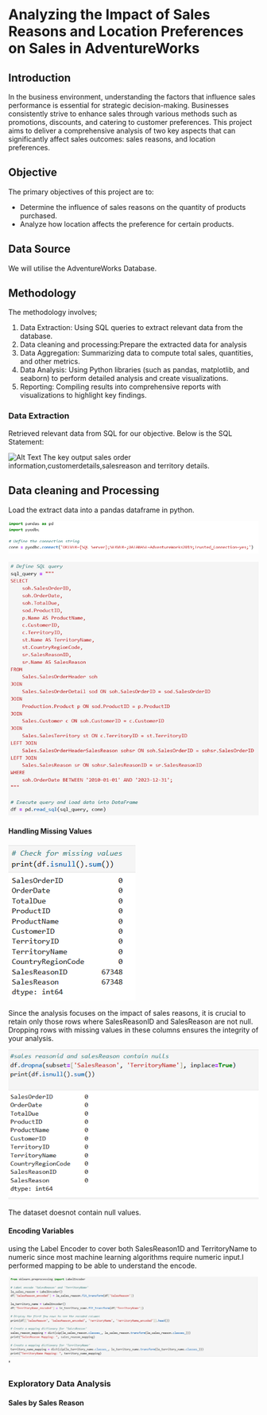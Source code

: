 # Analyzing the Impact of Sales Reasons and Location Preferences on Sales in AdventureWorks
## Introduction 
In the business environment, understanding the factors that influence sales performance is essential for strategic decision-making. Businesses consistently strive to enhance sales through various methods such as promotions, discounts, and catering to customer preferences. This project aims to deliver a comprehensive analysis of two key aspects that can significantly affect sales outcomes: sales reasons, and location preferences.
## Objective
The primary objectives of this project are to:
* Determine the influence of sales reasons on the quantity of products purchased.
* Analyze how location affects the preference for certain products.
## Data Source
We will utilise the AdventureWorks Database.
## Methodology 
The methodology involves;
1. Data Extraction: Using SQL queries to extract relevant data from the database.
2. Data cleaning and processing:Prepare the extracted data for analysis
3. Data Aggregation: Summarizing data to compute total sales, quantities, and other metrics.
4. Data Analysis: Using Python libraries (such as pandas, matplotlib, and seaborn) to perform detailed analysis and create visualizations.
5. Reporting: Compiling results into comprehensive reports with visualizations to highlight key findings.
### Data Extraction
Retrieved relevant data from SQL for our objective.
Below is the SQL Statement:

![Alt Text](https://github.com/CynthiaKiplagat/Analyzing-the-Impact-of-Discounts-Sales-Reasons-and-Location-Preferences-on-Sales-in-AdventureWorks/blob/main/SQL.PNG)
The key output sales order information,customerdetails,salesreason and territory details.
## Data cleaning and Processing
Load the extract data into a pandas dataframe in python.

![Alt Text](https://github.com/CynthiaKiplagat/Analyzing-the-Impact-of-Sales-Reasons-and-Location-Preferences-on-Sales-in-AdventureWorks/blob/main/Connection.PNG)

![Alt Text](https://github.com/CynthiaKiplagat/Analyzing-the-Impact-of-Sales-Reasons-and-Location-Preferences-on-Sales-in-AdventureWorks/blob/main/SQL%20Query.PNG)

#### Handling Missing Values

![Alt Text](https://github.com/CynthiaKiplagat/Analyzing-the-Impact-of-Sales-Reasons-and-Location-Preferences-on-Sales-in-AdventureWorks/blob/main/Missing%20Values.PNG)

Since the analysis focuses on the impact of sales reasons, it is crucial to retain only those rows where SalesReasonID and SalesReason are not null. Dropping rows with missing values in these columns ensures the integrity of your analysis.

![Alt Text](https://github.com/CynthiaKiplagat/Analyzing-the-Impact-of-Sales-Reasons-and-Location-Preferences-on-Sales-in-AdventureWorks/blob/main/Dropping%20nulls.PNG)

The dataset doesnot contain null values.
#### Encoding Variables 
using the Label Encoder to cover both SalesReason1D and TerritoryName to numeric since most machine learning algorithms require numeric input.I performed mapping to be able to understand the encode.

![Alt Text](https://github.com/CynthiaKiplagat/Analyzing-the-Impact-of-Sales-Reasons-and-Location-Preferences-on-Sales-in-AdventureWorks/blob/main/Encode%20Variables.PNG)'

### Exploratory Data Analysis
#### Sales by Sales Reason 










